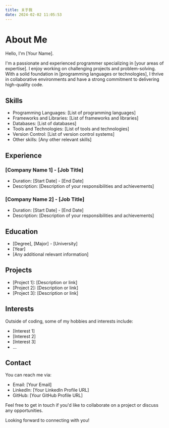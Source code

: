 ```yaml
---
title: 关于我
date: 2024-02-02 11:05:53
---
```


# About Me

Hello, I'm [Your Name]. 

I'm a passionate and experienced programmer specializing in [your areas of expertise]. I enjoy working on challenging projects and problem-solving. With a solid foundation in [programming languages or technologies], I thrive in collaborative environments and have a strong commitment to delivering high-quality code.

## Skills

- Programming Languages: [List of programming languages]
- Frameworks and Libraries: [List of frameworks and libraries]
- Databases: [List of databases]
- Tools and Technologies: [List of tools and technologies]
- Version Control: [List of version control systems]
- Other skills: [Any other relevant skills]

## Experience

### [Company Name 1] - [Job Title]
- Duration: [Start Date] - [End Date]
- Description: [Description of your responsibilities and achievements]

### [Company Name 2] - [Job Title]
- Duration: [Start Date] - [End Date]
- Description: [Description of your responsibilities and achievements]

## Education

- [Degree], [Major] - [University]
- [Year]
- [Any additional relevant information]

## Projects

- [Project 1]: [Description or link]
- [Project 2]: [Description or link]
- [Project 3]: [Description or link]

## Interests

Outside of coding, some of my hobbies and interests include:

- [Interest 1]
- [Interest 2]
- [Interest 3]
- ...

## Contact

You can reach me via:
- Email: [Your Email]
- LinkedIn: [Your LinkedIn Profile URL]
- GitHub: [Your GitHub Profile URL]

Feel free to get in touch if you'd like to collaborate on a project or discuss any opportunities.

Looking forward to connecting with you!